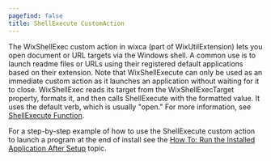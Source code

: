 ```yaml
---
pagefind: false
title: ShellExecute CustomAction
---
```


The WixShellExec custom action in wixca (part of WixUtilExtension) lets you open document or URL targets via the Windows shell. A common use is to launch readme files or URLs using their registered default applications based on their extension. Note that WixShellExecute can only be used as an immediate custom action as it launches an application without waiting for it to close. WixShellExec reads its target from the WixShellExecTarget property, formats it, and then calls ShellExecute with the formatted value. It uses the default verb, which is usually &quot;open.&quot; For more information, see <a href="http://msdn.microsoft.com/library/bb762153.aspx" target="_blank">ShellExecute Function</a>.

For a step-by-step example of how to use the ShellExecute custom action to launch a program at the end of install see the [How To: Run the Installed Application After Setup](../howtos/ui_and_localization/run_program_after_install/) topic.
